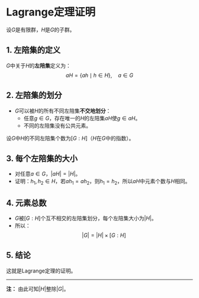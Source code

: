 # Lagrange定理证明

设$G$是有限群，$H$是$G$的子群。

## 1. 左陪集的定义

$G$中关于$H$的**左陪集**定义为：
$$
    aH = \{ah \mid h \in H\}, \quad a \in G
$$

## 2. 左陪集的划分

- $G$可以被$H$的所有不同左陪集**不交地划分**：
  - 任意$g \in G$，存在唯一的$H$的左陪集$aH$使$g \in aH$。
  - 不同的左陪集没有公共元素。

设$G$中$H$的不同左陪集个数为$[G : H]$（$H$在$G$中的指数）。

## 3. 每个左陪集的大小

- 对任意$a \in G$，$|aH| = |H|$。
- 证明：$h_1, h_2 \in H$，若$ah_1 = ah_2$，则$h_1 = h_2$，所以$aH$中元素个数与$H$相同。

## 4. 元素总数

- $G$被$[G : H]$个互不相交的左陪集划分，每个左陪集大小为$|H|$。
- 所以：
$$
    |G| = |H| \times [G : H]
$$

## 5. 结论

这就是Lagrange定理的证明。

---

**注：** 由此可知$|H|$整除$|G|$。
